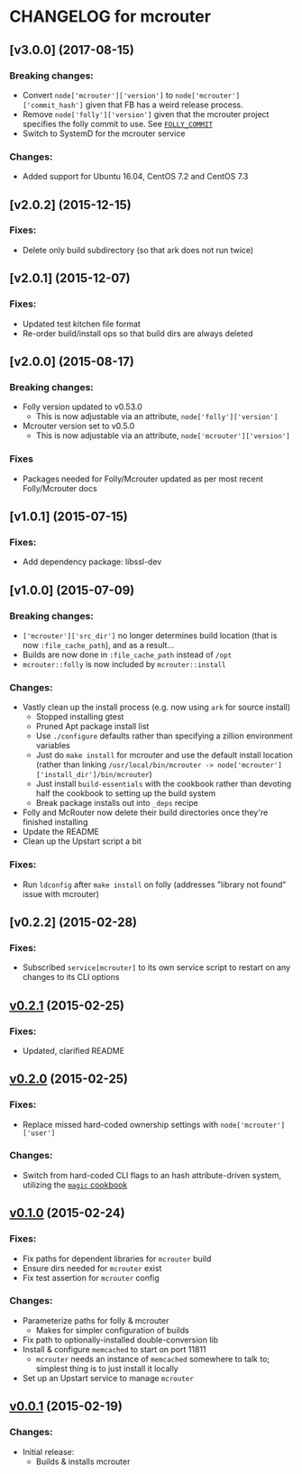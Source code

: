 # CHANGELOG for mcrouter

## [v3.0.0] (2017-08-15)

### Breaking changes:

* Convert `node['mcrouter']['version']` to `node['mcrouter']['commit_hash']` given that FB has a weird release process.
* Remove `node['folly']['version']` given that the mcrouter project specifies the folly commit to use. See [`FOLLY_COMMIT`](https://github.com/facebook/mcrouter/blob/release-36-0/mcrouter/FOLLY_COMMIT)
* Switch to SystemD for the mcrouter service

### Changes:
* Added support for Ubuntu 16.04, CentOS 7.2 and CentOS 7.3

## [v2.0.2] (2015-12-15)

### Fixes:

* Delete only build subdirectory (so that ark does not run twice)

## [v2.0.1] (2015-12-07)

### Fixes:

* Updated test kitchen file format
* Re-order build/install ops so that build dirs are always deleted

## [v2.0.0] (2015-08-17)

### Breaking changes:

* Folly version updated to v0.53.0
    - This is now adjustable via an attribute, `node['folly']['version']`
* Mcrouter version set to v0.5.0
    - This is now adjustable via an attribute, `node['mcrouter']['version']`

### Fixes

* Packages needed for Folly/Mcrouter updated as per most recent Folly/Mcrouter docs

## [v1.0.1] (2015-07-15)

### Fixes:

* Add dependency package: libssl-dev

## [v1.0.0] (2015-07-09)

### Breaking changes:

* `['mcrouter']['src_dir']` no longer determines build location (that is now `:file_cache_path`), and as a result...
* Builds are now done in `:file_cache_path` instead of `/opt`
* `mcrouter::folly` is now included by `mcrouter::install`

### Changes:

* Vastly clean up the install process (e.g. now using `ark` for source install)
    - Stopped installing gtest
    - Pruned Apt package install list
    - Use `./configure` defaults rather than specifying a zillion environment variables
    - Just do `make install` for mcrouter and use the default install location (rather than linking `/usr/local/bin/mcrouter -> node['mcrouter']['install_dir']/bin/mcrouter`)
    - Just install `build-essentials` with the cookbook rather than devoting half the cookbook to setting up the build system
    - Break package installs out into `_deps` recipe
* Folly and McRouter now delete their build directories once they're finished installing
* Update the README
* Clean up the Upstart script a bit

### Fixes:

* Run `ldconfig` after `make install` on folly (addresses "library not found" issue with mcrouter)

## [v0.2.2] (2015-02-28)

### Fixes:

* Subscribed `service[mcrouter]` to its own service script to restart on any changes to its CLI options

## [v0.2.1] (2015-02-25)

### Fixes:

* Updated, clarified README

## [v0.2.0] (2015-02-25)

### Fixes:

* Replace missed hard-coded ownership settings with `node['mcrouter']['user']`

### Changes:

* Switch from hard-coded CLI flags to an hash attribute-driven system, utilizing the [`magic` cookbook](https://github.com/sczizzo/magic-cookbook)

## [v0.1.0] (2015-02-24)

### Fixes:

* Fix paths for dependent libraries for `mcrouter` build
* Ensure dirs needed for `mcrouter` exist
* Fix test assertion for `mcrouter` config

### Changes:

* Parameterize paths for folly & mcrouter
    - Makes for simpler configuration of builds
* Fix path to optionally-installed double-conversion lib
* Install & configure `memcached` to start on port 11811
    - `mcrouter` needs an instance of `memcached` somewhere to talk to; simplest thing is to just install it locally
* Set up an Upstart service to manage `mcrouter`

## [v0.0.1] (2015-02-19)

### Changes:

* Initial release:
    - Builds & installs mcrouter

[v0.2.1]: https://github.com/evertrue/mcrouter-cookbook/compare/v0.2.0...v0.2.1
[v0.2.0]: https://github.com/evertrue/mcrouter-cookbook/compare/v0.1.0...v0.2.0
[v0.1.0]: https://github.com/evertrue/mcrouter-cookbook/compare/v0.0.1...v0.1.0
[v0.0.1]: https://github.com/evertrue/mcrouter-cookbook/compare/da547ce9...v0.0.1
